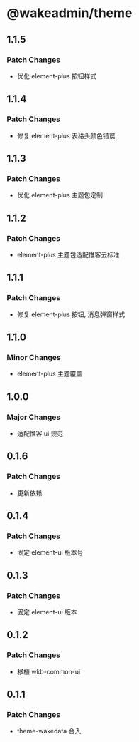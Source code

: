 # @wakeadmin/theme

## 1.1.5

### Patch Changes

- 优化 element-plus 按钮样式

## 1.1.4

### Patch Changes

- 修复 element-plus 表格头颜色错误

## 1.1.3

### Patch Changes

- 优化 element-plus 主题包定制

## 1.1.2

### Patch Changes

- element-plus 主题包适配惟客云标准

## 1.1.1

### Patch Changes

- 修复 element-plus 按钮, 消息弹窗样式

## 1.1.0

### Minor Changes

- element-plus 主题覆盖

## 1.0.0

### Major Changes

- 适配惟客 ui 规范

## 0.1.6

### Patch Changes

- 更新依赖

## 0.1.4

### Patch Changes

- 固定 element-ui 版本号

## 0.1.3

### Patch Changes

- 固定 element-ui 版本

## 0.1.2

### Patch Changes

- 移植 wkb-common-ui

## 0.1.1

### Patch Changes

- theme-wakedata 合入
